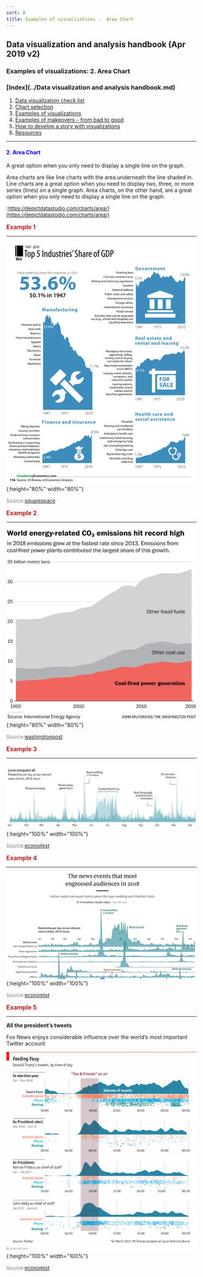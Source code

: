 ```yaml
---
sort: 8
title: Examples of visualizations -  Area Chart
---
```


## Data visualization and analysis handbook (Apr 2019 v2)
###  Examples of visualizations: 2. Area Chart

### [Index](../Data visualization and analysis handbook.md)

1. [Data visualization check list](1_checklist.md)
1. [Chart selection](2_chartselection.md)
1. [Examples of visualizations](3_chartindex.md)
1. [Examples of makeovers – from bad to good](4_makeover.md)
1. [How to develop a story with visualizations](5_story.md)
1. [Resources](6_resources.md)

***


#### <span style="color:blue; ">2. Area Chart </span>

A great option when you only need to display a single line on the graph.

Area charts are like line charts with the area underneath the line shaded in. Line charts are a great option when you need to display two, three, or more series (lines) on a single graph. Area charts, on the other hand, are a great option when you only need to display a single line on the graph.

<span style="color:gray; font-size:10pt;">[https://depictdatastudio.com/charts/area/](https://depictdatastudio.com/charts/area/)</span>
 
<span style="color:FireBrick; font-size:12pt; font-weight : bold;">Example 1</Span>

***

![png](img/Picture11.png){:height="80%" width="80%"}

<span style="color:gray; font-size:10pt;">Source:[squarespace](https://static1.squarespace.com/static/50060e33c4aa3dba773634ec/50fb4b60e4b01072fd2e3349/50fb4cf8e4b0dcfb3cb2ebbe/1358646523366/IncomeGuide_2013_Jan17_RGB_page+118_118.png)</span>

<span style="color:FireBrick; font-size:12pt; font-weight : bold;">Example 2</Span>

***

![png](img/Picture74.png){:height="80%" width="80%"}

<span style="color:gray; font-size:10pt;">Source:[washingtonpost](https://www.washingtonpost.com/climate-environment/2019/03/26/blow-climate-coal-plants-emitted-more-than-ever/?noredirect=on&utm_term=.0e979ba46c6b)</span>

<span style="color:FireBrick; font-size:12pt; font-weight : bold;">Example 3</Span>

***

![png](img/Picture75.png){:height="100%" width="100%"}

<span style="color:gray; font-size:10pt;">Source:[economist](https://www.economist.com/graphic-detail/2018/12/18/the-news-events-that-most-engrossed-audiences-in-2018)</span>


<span style="color:FireBrick; font-size:12pt; font-weight : bold;">Example 4</Span>

***

![png](img/Picture76.png){:height="100%" width="100%"}

<span style="color:gray; font-size:10pt;">Source:[economist](https://www.economist.com/graphic-detail/2018/12/18/the-news-events-that-most-engrossed-audiences-in-2018)</span>


<span style="color:FireBrick; font-size:12pt; font-weight : bold;">Example 5</Span>

***

**All the president’s tweets**

Fox News enjoys considerable influence over the world’s most important Twitter account

![png](img/Picture77.png){:height="100%" width="100%"}

<span style="color:gray; font-size:10pt;">Source:[economist](https://www.economist.com/graphic-detail/2018/01/15/all-the-presidents-tweets)</span>



